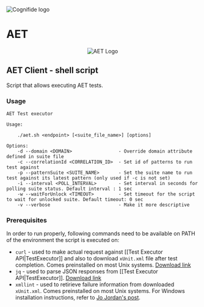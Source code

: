 ![Cognifide logo](http://cognifide.github.io/images/cognifide-logo.png)

# AET
<p align="center">
  <img src="https://github.com/Cognifide/aet/blob/master/misc/img/aet-logo-black.png?raw=true"
         alt="AET Logo"/>
</p>

## AET Client - shell script

Script that allows executing AET tests.

### Usage

```
AET Test executor

Usage:

	./aet.sh <endpoint> [<suite_file_name>] [options]

Options:
	-d --domain <DOMAIN>                 - Override domain attribute defined in suite file
	-c --correlationId <CORRELATION_ID>  - Set id of patterns to run test against
	-p --patternSuite <SUITE_NAME>       - Set the suite name to run test against its latest pattern (only used if -c is not set)
	-i --interval <POLL_INTERVAL>        - Set interval in seconds for polling suite status. Default interval : 1 sec
	-w --waitForUnlock <TIMEOUT>         - Set timeout for the script to wait for unlocked suite. Default timeout: 0 sec
	-v --verbose                         - Make it more descriptive
```

### Prerequisites

In order to run properly, following commands need to be available on PATH of the environment the script is executed on:
* `curl` - used to make actual request against [[Test Executor API|TestExecutor]] and also to download `xUnit.xml` file after test completion. Comes preinstalled on most Unix systems. [Download link](https://curl.haxx.se/download.html)
* `jq` - used to parse JSON responses from [[Test Executor API|TestExecutor]]. [Download link](https://stedolan.github.io/jq/download/)
* `xmllint` - used to retirieve failure information from downloaded `xUnit.xml`. Comes preinstalled on most Unix systems. For Windows installation instructions, refer to [Jo Jordan's post](http://flowingmotion.jojordan.org/2011/10/08/3-steps-to-download-xmllint/).
